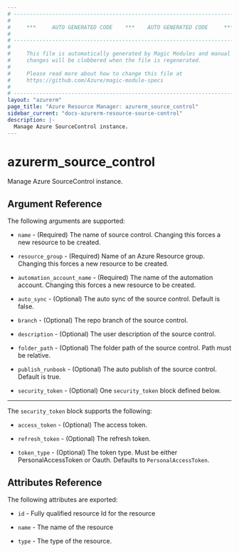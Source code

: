 ```yaml
---
# ----------------------------------------------------------------------------
#
#     ***     AUTO GENERATED CODE    ***    AUTO GENERATED CODE     ***
#
# ----------------------------------------------------------------------------
#
#     This file is automatically generated by Magic Modules and manual
#     changes will be clobbered when the file is regenerated.
#
#     Please read more about how to change this file at
#     https://github.com/Azure/magic-module-specs
#
# ----------------------------------------------------------------------------
layout: "azurerm"
page_title: "Azure Resource Manager: azurerm_source_control"
sidebar_current: "docs-azurerm-resource-source-control"
description: |-
  Manage Azure SourceControl instance.
---
```


# azurerm_source_control

Manage Azure SourceControl instance.


## Argument Reference

The following arguments are supported:

* `name` - (Required) The name of source control. Changing this forces a new resource to be created.

* `resource_group` - (Required) Name of an Azure Resource group. Changing this forces a new resource to be created.

* `automation_account_name` - (Required) The name of the automation account. Changing this forces a new resource to be created.

* `auto_sync` - (Optional) The auto sync of the source control. Default is false.

* `branch` - (Optional) The repo branch of the source control.

* `description` - (Optional) The user description of the source control.

* `folder_path` - (Optional) The folder path of the source control. Path must be relative.

* `publish_runbook` - (Optional) The auto publish of the source control. Default is true.

* `security_token` - (Optional) One `security_token` block defined below.

---

The `security_token` block supports the following:

* `access_token` - (Optional) The access token.

* `refresh_token` - (Optional) The refresh token.

* `token_type` - (Optional) The token type. Must be either PersonalAccessToken or Oauth. Defaults to `PersonalAccessToken`.

## Attributes Reference

The following attributes are exported:

* `id` - Fully qualified resource Id for the resource

* `name` - The name of the resource

* `type` - The type of the resource.
